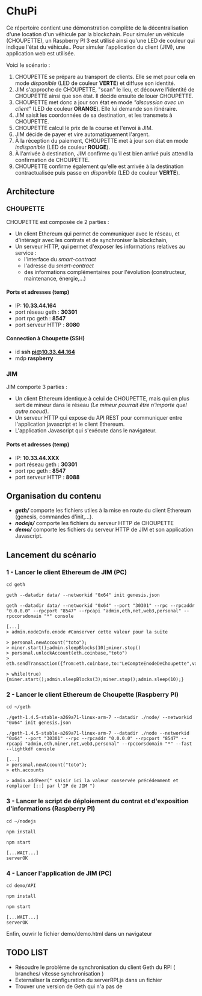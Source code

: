 # ChuPi

Ce répertoire contient une démonstration complète de la décentralisation d'une location d'un véhicule par la blockchain.
Pour simuler un véhicule (CHOUPETTE), un Raspberry PI 3 est utilisé ainsi qu'une LED de couleur qui indique l'état du véhicule..
Pour simuler l'application du client (JIM), une application web est utilisée.

Voici le scénario :

1. CHOUPETTE se prépare au transport de clients. Elle se met pour cela en mode *disponible* (LED de couleur **VERTE**) et diffuse son identité.
2. JIM s'approche de CHOUPETTE, "scan" le lieu, et découvre l'identité de CHOUPETTE ainsi que son état. Il décide ensuite de louer CHOUPETTE.
3. CHOUPETTE met donc a jour son état en mode *"discussion avec un client"* (LED de couleur **ORANGE**). Elle lui demande son itinéraire.
4. JIM saisit les coordonnées de sa destination, et les transmets à CHOUPETTE.
5. CHOUPETTE calcul le prix de la course et l'envoi à JIM.
6. JIM décide de payer et vire automatiquement l'argent.
7. À la réception du paiement, CHOUPETTE met à jour son état en mode *indisponible* (LED de couleur **ROUGE**).
8. À l'arrivée à destination, JIM confirme qu'il est bien arrivé puis attend la confirmation de CHOUPETTE.
9. CHOUPETTE confirme également qu'elle est arrivée à la destination contractualisée puis passe en *disponible* (LED de couleur **VERTE**).

## Architecture
### CHOUPETTE

CHOUPETTE est composée de 2 parties :

* Un client Ethereum qui permet de communiquer avec le réseau, et d'intéragir avec les contrats et de synchroniser la blockchain,
* Un serveur HTTP, qui permet d'exposer les informations relatives au service :
    * l'interface du *smart-contract*
    * l'adresse du *smart-contract*
    * des informations complémentaires pour l'évolution (constructeur, maintenance, énergie,...)

#### Ports et adresses (temp)
* IP: **10.33.44.164**
* port réseau geth : **30301**
* port rpc geth : **8547**
* port serveur HTTP : **8080**

#### Connection à Choupette (SSH)
* id **ssh pi@10.33.44.164**
* mdp **raspberry**



### JIM

JIM comporte 3 parties :

* Un client Ethereum identique à celui de CHOUPETTE, mais qui en plus sert de mineur dans le réseau *(Le mineur pourrait être n'importe quel autre noeud)*.
* Un serveur HTTP qui expose du API REST pour communiquer entre l'application javascript et le client Ethereum.
* L'application Javascript qui s'exécute dans le navigateur.

#### Ports et adresses (temp)
* IP: **10.33.44.XXX**
* port réseau geth : **30301**
* port rpc geth : **8547**
* port serveur HTTP : **8088**


## Organisation du contenu

* ***geth/*** comporte les fichiers utiles à la mise en route du client Ethereum (genesis, commandes d'init,...).
* ***nodejs/*** comporte les fichiers du serveur HTTP de CHOUPETTE
* ***demo/*** comporte les fichiers du serveur HTTP de JIM et son application Javascript.

## Lancement du scénario

### 1 - Lancer le client Ethereum de JIM (PC)

```
cd geth

geth --datadir data/ --networkid "0x64" init genesis.json

geth --datadir data/ --networkid "0x64" --port "30301" --rpc --rpcaddr "0.0.0.0" --rpcport "8547" --rpcapi "admin,eth,net,web3,personal" --rpccorsdomain "*" console

[...]
> admin.nodeInfo.enode #Conserver cette valeur pour la suite

> personal.newAccount("toto");
> miner.start();admin.sleepBlocks(10);miner.stop()
> personal.unlockAccount(eth.coinbase,"toto")
> eth.sendTransaction({from:eth.coinbase,to:"LeCompteEnodeDeChoupette",value:web3.toWei(10,"ether")})

> while(true){miner.start();admin.sleepBlocks(3);miner.stop();admin.sleep(10);}

```

### 2 - Lancer le client Ethereum de Choupette (Raspberry PI)

```
cd ~/geth

./geth-1.4.5-stable-a269a71-linux-arm-7 --datadir ./node/ --networkid "0x64" init genesis.json

./geth-1.4.5-stable-a269a71-linux-arm-7 --datadir ./node --networkid "0x64" --port "30301" --rpc --rpcaddr "0.0.0.0" --rpcport "8547" --rpcapi "admin,eth,miner,net,web3,personal" --rpccorsdomain "*" --fast --lightkdf console

[...]
> personal.newAccount("toto");
> eth.accounts

> admin.addPeer(" saisir ici la valeur conservée précédemment et remplacer [::] par l'IP de JIM ")
```

### 3 - Lancer le script de déploiement du contrat et d'exposition d'informations (Raspberry PI)

```
cd ~/nodejs

npm install

npm start

[...WAIT...]
serverOK
```
### 4 - Lancer l'application de JIM (PC)

```
cd demo/API

npm install

npm start

[...WAIT...]
serverOK

```
Enfin, ouvrir le fichier demo/demo.html dans un navigateur


## TODO LIST

* Résoudre le problème de synchronisation du client Geth du RPI ( branches/ vitesse synchronisation )
* Externaliser la configuration du serverRPI.js dans un fichier
* Trouver une version de Geth qui n'a pas de 

